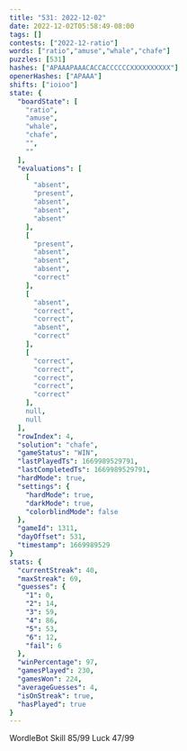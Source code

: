 ```yaml
---
title: "531: 2022-12-02"
date: 2022-12-02T05:58:49-08:00
tags: []
contests: ["2022-12-ratio"]
words: ["ratio","amuse","whale","chafe"]
puzzles: [531]
hashes: ["APAAAPAAACACCACCCCCCXXXXXXXXXX"]
openerHashes: ["APAAA"]
shifts: ["ioioo"]
state: {
  "boardState": [
    "ratio",
    "amuse",
    "whale",
    "chafe",
    "",
    ""
  ],
  "evaluations": [
    [
      "absent",
      "present",
      "absent",
      "absent",
      "absent"
    ],
    [
      "present",
      "absent",
      "absent",
      "absent",
      "correct"
    ],
    [
      "absent",
      "correct",
      "correct",
      "absent",
      "correct"
    ],
    [
      "correct",
      "correct",
      "correct",
      "correct",
      "correct"
    ],
    null,
    null
  ],
  "rowIndex": 4,
  "solution": "chafe",
  "gameStatus": "WIN",
  "lastPlayedTs": 1669989529791,
  "lastCompletedTs": 1669989529791,
  "hardMode": true,
  "settings": {
    "hardMode": true,
    "darkMode": true,
    "colorblindMode": false
  },
  "gameId": 1311,
  "dayOffset": 531,
  "timestamp": 1669989529
}
stats: {
  "currentStreak": 40,
  "maxStreak": 69,
  "guesses": {
    "1": 0,
    "2": 14,
    "3": 59,
    "4": 86,
    "5": 53,
    "6": 12,
    "fail": 6
  },
  "winPercentage": 97,
  "gamesPlayed": 230,
  "gamesWon": 224,
  "averageGuesses": 4,
  "isOnStreak": true,
  "hasPlayed": true
}
---
```

<!-- more -->
WordleBot
Skill 85/99
Luck 47/99
